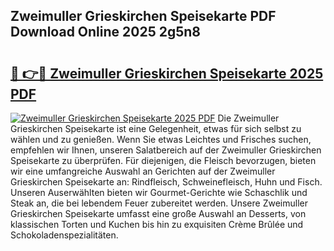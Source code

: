 ## Zweimuller Grieskirchen Speisekarte PDF Download Online 2025 2g5n8

# <h2><a href="http://gc6eb97.nevu.top/?p=Zweimuller+Grieskirchen+Speisekarte">🔗 👉🔴 Zweimuller Grieskirchen Speisekarte 2025 PDF</a></h2>

[![Zweimuller Grieskirchen Speisekarte 2025 PDF](https://i.imgur.com/dBaPXMq.png)](http://gc6eb97.nevu.top/?p=Zweimuller+Grieskirchen+Speisekarte)
Die Zweimuller Grieskirchen Speisekarte ist eine Gelegenheit, etwas für sich selbst zu wählen und zu genießen. Wenn Sie etwas Leichtes und Frisches suchen, empfehlen wir Ihnen, unseren Salatbereich auf der Zweimuller Grieskirchen Speisekarte zu überprüfen. Für diejenigen, die Fleisch bevorzugen, bieten wir eine umfangreiche Auswahl an Gerichten auf der Zweimuller Grieskirchen Speisekarte an: Rindfleisch, Schweinefleisch, Huhn und Fisch. Unseren Auserwählten bieten wir Gourmet-Gerichte wie Schaschlik und Steak an, die bei lebendem Feuer zubereitet werden. Unsere Zweimuller Grieskirchen Speisekarte umfasst eine große Auswahl an Desserts, von klassischen Torten und Kuchen bis hin zu exquisiten Crème Brûlée und Schokoladenspezialitäten.
